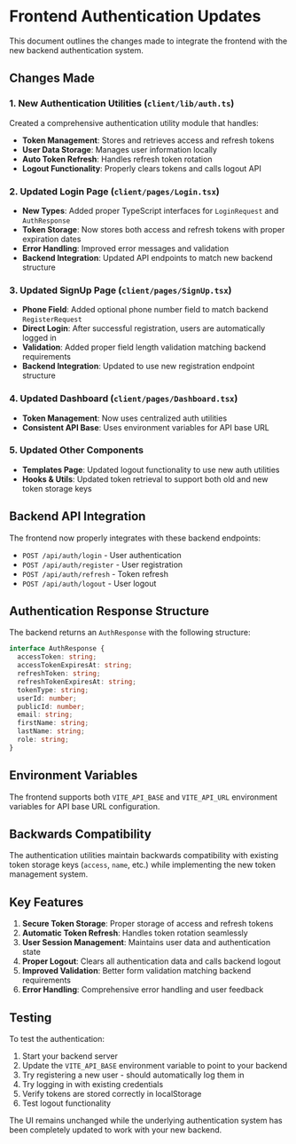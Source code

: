 # Frontend Authentication Updates

This document outlines the changes made to integrate the frontend with the new backend authentication system.

## Changes Made

### 1. New Authentication Utilities (`client/lib/auth.ts`)

Created a comprehensive authentication utility module that handles:

- **Token Management**: Stores and retrieves access and refresh tokens
- **User Data Storage**: Manages user information locally
- **Auto Token Refresh**: Handles refresh token rotation
- **Logout Functionality**: Properly clears tokens and calls logout API

### 2. Updated Login Page (`client/pages/Login.tsx`)

- **New Types**: Added proper TypeScript interfaces for `LoginRequest` and `AuthResponse`
- **Token Storage**: Now stores both access and refresh tokens with proper expiration dates
- **Error Handling**: Improved error messages and validation
- **Backend Integration**: Updated API endpoints to match new backend structure

### 3. Updated SignUp Page (`client/pages/SignUp.tsx`)

- **Phone Field**: Added optional phone number field to match backend `RegisterRequest`
- **Direct Login**: After successful registration, users are automatically logged in
- **Validation**: Added proper field length validation matching backend requirements
- **Backend Integration**: Updated to use new registration endpoint structure

### 4. Updated Dashboard (`client/pages/Dashboard.tsx`)

- **Token Management**: Now uses centralized auth utilities
- **Consistent API Base**: Uses environment variables for API base URL

### 5. Updated Other Components

- **Templates Page**: Updated logout functionality to use new auth utilities
- **Hooks & Utils**: Updated token retrieval to support both old and new token storage keys

## Backend API Integration

The frontend now properly integrates with these backend endpoints:

- `POST /api/auth/login` - User authentication
- `POST /api/auth/register` - User registration  
- `POST /api/auth/refresh` - Token refresh
- `POST /api/auth/logout` - User logout

## Authentication Response Structure

The backend returns an `AuthResponse` with the following structure:

```typescript
interface AuthResponse {
  accessToken: string;
  accessTokenExpiresAt: string;
  refreshToken: string;
  refreshTokenExpiresAt: string;
  tokenType: string;
  userId: number;
  publicId: number;
  email: string;
  firstName: string;
  lastName: string;
  role: string;
}
```

## Environment Variables

The frontend supports both `VITE_API_BASE` and `VITE_API_URL` environment variables for API base URL configuration.

## Backwards Compatibility

The authentication utilities maintain backwards compatibility with existing token storage keys (`access`, `name`, etc.) while implementing the new token management system.

## Key Features

1. **Secure Token Storage**: Proper storage of access and refresh tokens
2. **Automatic Token Refresh**: Handles token rotation seamlessly
3. **User Session Management**: Maintains user data and authentication state
4. **Proper Logout**: Clears all authentication data and calls backend logout
5. **Improved Validation**: Better form validation matching backend requirements
6. **Error Handling**: Comprehensive error handling and user feedback

## Testing

To test the authentication:

1. Start your backend server
2. Update the `VITE_API_BASE` environment variable to point to your backend
3. Try registering a new user - should automatically log them in
4. Try logging in with existing credentials
5. Verify tokens are stored correctly in localStorage
6. Test logout functionality

The UI remains unchanged while the underlying authentication system has been completely updated to work with your new backend.
